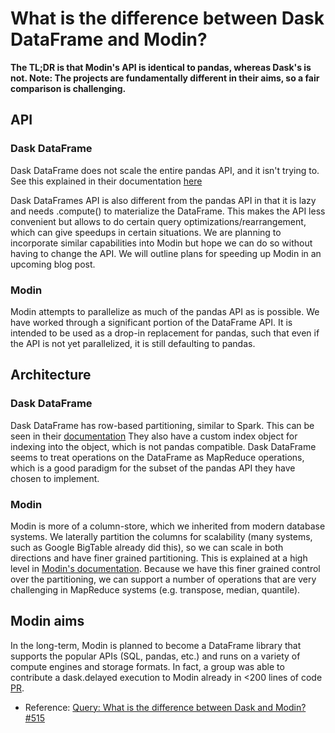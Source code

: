 # What is the difference between Dask DataFrame and Modin?

**The TL;DR is that Modin's API is identical to pandas, whereas Dask's is not. Note: The projects are fundamentally different in their aims, so a fair comparison is challenging.**

## API

### Dask DataFrame

Dask DataFrame does not scale the entire pandas API, and it isn't trying to. See this explained in their documentation [here](http://docs.dask.org/en/latest/dataframe.html#common-uses-and-anti-uses)

Dask DataFrames API is also different from the pandas API in that it is lazy and needs .compute() to materialize the DataFrame. This makes the API less convenient but allows to do certain query optimizations/rearrangement, which can give speedups in certain situations. We are planning to incorporate similar capabilities into Modin but hope we can do so without having to change the API. We will outline plans for speeding up Modin in an upcoming blog post.

### Modin

Modin attempts to parallelize as much of the pandas API as is possible. We have worked through a significant portion of the DataFrame API. It is intended to be used as a drop-in replacement for pandas, such that even if the API is not yet parallelized, it is still defaulting to pandas.

## Architecture

### Dask DataFrame

Dask DataFrame has row-based partitioning, similar to Spark. This can be seen in their [documentation](http://docs.dask.org/en/latest/dataframe.html#design.) They also have a custom index object for indexing into the object, which is not pandas compatible. Dask DataFrame seems to treat operations on the DataFrame as MapReduce operations, which is a good paradigm for the subset of the pandas API they have chosen to implement.

### Modin

Modin is more of a column-store, which we inherited from modern database systems. We laterally partition the columns for scalability (many systems, such as Google BigTable already did this), so we can scale in both directions and have finer grained partitioning. This is explained at a high level in [Modin's documentation](https://modin.readthedocs.io/en/latest/developer/architecture.html). Because we have this finer grained control over the partitioning, we can support a number of operations that are very challenging in MapReduce systems (e.g. transpose, median, quantile).

## Modin aims

In the long-term, Modin is planned to become a DataFrame library that supports the popular APIs (SQL, pandas, etc.) and runs on a variety of compute engines and storage formats. In fact, a group was able to contribute a dask.delayed execution to Modin already in <200 lines of code [PR](https://github.com/modin-project/modin/pull/281).


- Reference: [Query: What is the difference between Dask and Modin? #515](https://github.com/modin-project/modin/issues/515) 
